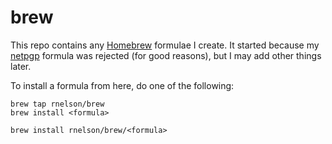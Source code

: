brew
====

This repo contains any [Homebrew](http://brew.sh) formulae I 
create. It started because my
[netpgp](https://github.com/rnelson/brew/blob/master/netpgp.rb) 
formula was rejected (for good reasons), but I may add other things
later.

To install a formula from here, do one of the following:

```
brew tap rnelson/brew
brew install <formula>
```

```
brew install rnelson/brew/<formula>
```
